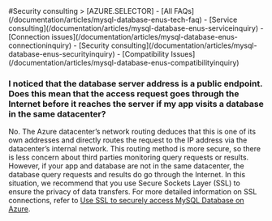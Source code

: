 <properties linkid="" urlDisplayName="" pageTitle="MySQL Service Questions – Azure Cloud" metakeywords="Azure Cloud, technical documentation, documents and resources, MySQL, database, FAQ, Azure MySQL, MySQL PaaS, Azure MySQL PaaS, Azure MySQL Service, Azure RDS" description="Provides quick answers for common technical questions encountered by users when using MySQL Database on Azure. Contact technical support if you have any further questions." metaCanonical="" services="MySQL" documentationCenter="Services" title="" authors="" solutions="" manager="" editor="" />

<tags ms.service="mysql" ms.date="" wacn.date="04/13/2015"/>
#Security consulting
> [AZURE.SELECTOR]
- [All FAQs](/documentation/articles/mysql-database-enus-tech-faq)
- [Service consulting](/documentation/articles/mysql-database-enus-serviceinquiry)
- [Connection issues](/documentation/articles/mysql-database-enus-connectioninquiry)
- [Security consulting](/documentation/articles/mysql-database-enus-securityinquiry)
- [Compatibility Issues](/documentation/articles/mysql-database-enus-compatibilityinquiry)

### **I noticed that the database server address is a public endpoint. Does this mean that the access request goes through the Internet before it reaches the server if my app visits a database in the same datacenter?**

No. The Azure datacenter’s network routing deduces that this is one of its own addresses and directly routes the request to the IP address via the datacenter’s internal network. This routing method is more secure, so there is less concern about third parties monitoring query requests or results. However, if your app and database are not in the same datacenter, the database query requests and results do go through the Internet. In this situation, we recommend that you use Secure Sockets Layer (SSL) to ensure the privacy of data transfers. For more detailed information on SSL connections, refer to [Use SSL to securely access MySQL Database on Azure](/documentation/articles/mysql-database-ssl-connection/).

<!---HONumber=Acom_0104_2016_MySql-->